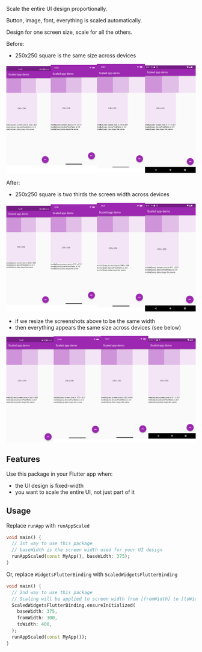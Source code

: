 <!-- 
This README describes the package. If you publish this package to pub.dev,
this README's contents appear on the landing page for your package.

For information about how to write a good package README, see the guide for
[writing package pages](https://dart.dev/guides/libraries/writing-package-pages). 

For general information about developing packages, see the Dart guide for
[creating packages](https://dart.dev/guides/libraries/create-library-packages)
and the Flutter guide for
[developing packages and plugins](https://flutter.dev/developing-packages). 
-->

Scale the entire UI design proportionally.

Button, image, font, everything is scaled automatically.

Design for one screen size, scale for all the others.

Before:
- 250x250 square is the same size across devices

![Screenshots of the same design before scaling](https://raw.githubusercontent.com/LastMonopoly/scaled_app/master/doc/Before.png "Screenshots before scaling")
  
After:
- 250x250 square is two thirds the screen width across devices

![Screenshots of the same design after scaling](https://raw.githubusercontent.com/LastMonopoly/scaled_app/master/doc/After.png "Screenshots after scaling")

- if we resize the screenshots above to be the same width
- then everything appears the same size across devices (see below)

![Resized screenshots of the same design after scaling](https://raw.githubusercontent.com/LastMonopoly/scaled_app/master/doc/After_2.png "Resized screenshots after scaling")


## Features

Use this package in your Flutter app when:

- the UI design is fixed-width
- you want to scale the entire UI, not just part of it

<!-- ## Getting Started

In the `pubspec.yaml` of your flutter project, add the following dependency:

```yaml
dependencies:
  ...
  scaled_app: ^0.1.0
```

Import it:

```dart
import 'package:scaled_app/scaled_app.dart';
``` -->

## Usage

Replace `runApp` with `runAppScaled`
```dart
void main() {
  // 1st way to use this package
  // baseWidth is the screen width used for your UI design
  runAppScaled(const MyApp(), baseWidth: 375);
}
```
Or, replace `WidgetsFlutterBinding` with `ScaledWidgetsFlutterBinding`
```dart
void main() {
  // 2nd way to use this package
  // Scaling will be applied to screen width from [fromWidth] to [toWidth].
  ScaledWidgetsFlutterBinding.ensureInitialized(
    baseWidth: 375,
    fromWidth: 300,
    toWidth: 400,
  );
  runAppScaled(const MyApp());
}
```

<!-- ## Additional information

TODO: Tell users more about the package: where to find more information, how to 
contribute to the package, how to file issues, what response they can expect 
from the package authors, and more. -->
